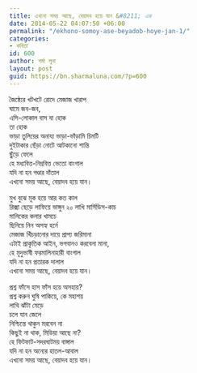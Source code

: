```yaml
---
title: এখনো সময় আছে, বেয়াদব হয়ে যান &#8211; এক
date: 2014-05-22 04:07:50 +06:00
permalink: "/ekhono-somoy-ase-beyadob-hoye-jan-1/"
categories:
- কবিতা
id: 600
author: শর্মা লুনা
layout: post
guid: https://bn.sharmaluna.com/?p=600
---
```


জৈষ্ঠ্যের খটখটে রোদে মেজাজ খারাপ  
ঘামে জব-জব,  
এসি-লোকাল বাস যা হোক  
তা হোক  
ভাড়া তুলিয়ের অনায্য ভাড়া-ভাঁড়ামি চিমটি  
দুইটাকার ছেঁড়া নোটে আটকানো শান্তি  
ছুঁড়ে ফেলে  
হে মধ্যবিত্ত-নিম্নবিত্ত ভেতো বাংগাল  
যদি না হন গণ্ডার দাঁতাল  
এখনো সময় আছে, বেয়াদব হয়ে যান।

মুখ বুঝে মূক হয়ে আর কত কাল  
রিক্সা ছেড়ে লাফিয়ে ভাঙ্গুন ২০ লাখি মার্সিডিস-কাচ  
মালিকের কলার খামচে  
ছিনিয়ে নিন অসহ্য হর্নে  
মেজাজ খিঁচড়ানোর দায়ে প্রাপ্য জরিমানা  
এটাই প্রাকৃতিক আইন, ভগবানও করবেনা মানা,  
হে মৃদুভাষী ফরমালিনাহারী বাংগাল  
যদি না হন প্রতারক দালাল  
এখনো সময় আছে, বেয়াদব হয়ে যান।

প্রশ্ন ফাঁসে হাস ফাঁস হয়ে অসহায়?  
প্রশ্ন করুন ঘুষি পাকিয়ে, কে মহাশয়  
লাথি ঝাঁটা মেড়ে  
চলে যান জেলে  
নিশ্চিন্তে থাকুন মরবেন না  
কিছুই না থাক, মিডিয়া আছে না?  
হে ফিটফাট-সদরঘাটময় বাঙ্গাল  
যদি না হন অন্যের হাতল-আবাল  
এখনো সময় আছে, বেয়াদব হয়ে যান।